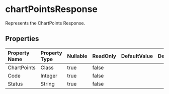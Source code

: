 # **chartPointsResponse**

Represents the ChartPoints Response. 

## **Properties**

| Property Name | Property Type | Nullable |  ReadOnly | DefaultValue | Description | 
| :- | :- | :- |:- |  :- | :- |
|ChartPoints|Class|true|false |  ||
|Code|Integer|true|false |  ||
|Status|String|true|false |  ||

